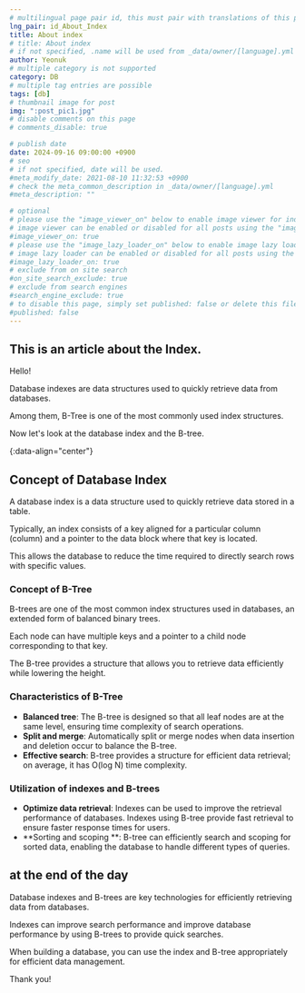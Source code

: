 ```yaml
---
# multilingual page pair id, this must pair with translations of this page. (This name must be unique)
lng_pair: id_About_Index
title: About index
# title: About index
# if not specified, .name will be used from _data/owner/[language].yml
author: Yeonuk
# multiple category is not supported
category: DB
# multiple tag entries are possible
tags: [db]
# thumbnail image for post
img: ":post_pic1.jpg"
# disable comments on this page
# comments_disable: true

# publish date
date: 2024-09-16 09:00:00 +0900
# seo
# if not specified, date will be used.
#meta_modify_date: 2021-08-10 11:32:53 +0900
# check the meta_common_description in _data/owner/[language].yml
#meta_description: ""

# optional
# please use the "image_viewer_on" below to enable image viewer for individual pages or posts (_posts/ or [language]/_posts folders).
# image viewer can be enabled or disabled for all posts using the "image_viewer_posts: true" setting in _data/conf/main.yml.
#image_viewer_on: true
# please use the "image_lazy_loader_on" below to enable image lazy loader for individual pages or posts (_posts/ or [language]/_posts folders).
# image lazy loader can be enabled or disabled for all posts using the "image_lazy_loader_posts: true" setting in _data/conf/main.yml.
#image_lazy_loader_on: true
# exclude from on site search
#on_site_search_exclude: true
# exclude from search engines
#search_engine_exclude: true
# to disable this page, simply set published: false or delete this file
#published: false
---
```


<!-- outline-start -->

## This is an article about the Index.

Hello!

Database indexes are data structures used to quickly retrieve data from databases.

Among them, B-Tree is one of the most commonly used index structures.

Now let's look at the database index and the B-tree.

{:data-align="center"}

<!-- outline-end -->

## Concept of Database Index

A database index is a data structure used to quickly retrieve data stored in a table.

Typically, an index consists of a key aligned for a particular column (column) and a pointer to the data block where that key is located.

This allows the database to reduce the time required to directly search rows with specific values.

### Concept of B-Tree

B-trees are one of the most common index structures used in databases, an extended form of balanced binary trees.

Each node can have multiple keys and a pointer to a child node corresponding to that key.

The B-tree provides a structure that allows you to retrieve data efficiently while lowering the height.

### Characteristics of B-Tree

- **Balanced tree**: The B-tree is designed so that all leaf nodes are at the same level, ensuring time complexity of search operations.
- **Split and merge**: Automatically split or merge nodes when data insertion and deletion occur to balance the B-tree.
- **Effective search**: B-tree provides a structure for efficient data retrieval; on average, it has O(log N) time complexity.

### Utilization of indexes and B-trees

- **Optimize data retrieval**: Indexes can be used to improve the retrieval performance of databases. Indexes using B-tree provide fast retrieval to ensure faster response times for users.
- **Sorting and scoping **: B-tree can efficiently search and scoping for sorted data, enabling the database to handle different types of queries.

## at the end of the day

Database indexes and B-trees are key technologies for efficiently retrieving data from databases.

Indexes can improve search performance and improve database performance by using B-trees to provide quick searches.

When building a database, you can use the index and B-tree appropriately for efficient data management.

Thank you!
